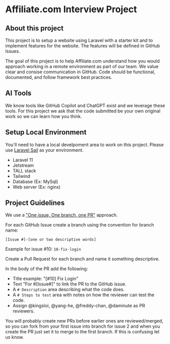 # Affiliate.com Interview Project

## About this project

This project is to setup a website using Laravel with a starter kit and to implement features for the website. The features will be defined in GitHub Issues.

The goal of this project is to help Affiliate.com understand how you would approach working in a remote environment as part of our team. We value clear and consise communication in GitHub. Code should be functional, documented, and follow framework best practices.

## AI Tools

We know tools like GitHub Copilot and ChatGPT exist and we leverage these tools. For this project we ask that the code submitted be your own original work so we can learn how you think.


## Setup Local Environment

You'll need to have a local develpoment area to work on this project.
Please use [Laravel Sail](https://laravel.com/docs/11.x/sail) as your environment. 
 
- Laravel 11
- Jetstream
- TALL stack
- Tailwind
- Database (Ex: MySql)
- Web server (Ex: nginx)

## Project Guidelines

We use a ["One issue, One branch, one PR"](https://dev.to/victoria/git-branching-for-small-teams-2n64) approach.

For each GitHub Issue create a branch using the convention for branch name:

`[Issue #]-[one or two descriptive words]`

Example for issue #10:  `10-fix-login`

Create a Pull Request for each branch and name it something descriptive.

In the body of the PR add the following:

- Title example: "[#10] Fix Login"
- Text "For #[Issue#]" to link the PR to the GitHub issue.
- A `# Description` area describing what the code does.
- A `# Steps to test` area with notes on how the reviewer can test the code.
- Assign @kingsloi, @yang-he, @freddy-chan, @daminute as PR reviewers.

You will probably create new PRs before earlier ones are reviewed/merged, so 
you can fork from your first issue into branch for issue 2 and when you create the PR just set it to merge to the first branch.  If this is confusing let us know.


